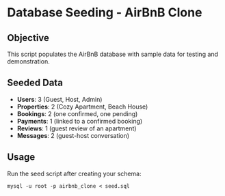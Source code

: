 # Database Seeding - AirBnB Clone

## Objective
This script populates the AirBnB database with sample data for testing and demonstration.

## Seeded Data
- **Users**: 3 (Guest, Host, Admin)
- **Properties**: 2 (Cozy Apartment, Beach House)
- **Bookings**: 2 (one confirmed, one pending)
- **Payments**: 1 (linked to a confirmed booking)
- **Reviews**: 1 (guest review of an apartment)
- **Messages**: 2 (guest-host conversation)

## Usage
Run the seed script after creating your schema:

```on bash
mysql -u root -p airbnb_clone < seed.sql